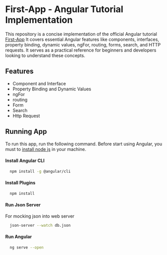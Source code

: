 
# First-App - Angular Tutorial Implementation

This repository is a concise implementation of the official Angular tutorial [First-App](https://angular.io/tutorial/first-app) It covers essential Angular features like components, interfaces, property binding, dynamic values, ngFor, routing, forms, search, and HTTP requests. It serves as a practical reference for beginners and developers looking to understand these concepts.
## Features

- Component and Interface
- Property Binding and Dynamic Values
- ngFor
- routing
- Form
- Search
- Http Request


## Running App

To run this app, run the following command. Before start using Angular, you must to [install node js](https://nodejs.org/en) in your machine.

#### Install Angular CLI
```bash
  npm install -g @angular/cli
```

#### Install Plugins
```bash
  npm install
```

#### Run Json Server
For mocking json into web server
```bash
  json-server --watch db.json
```

#### Run Angular
```bash
  ng serve --open
```
